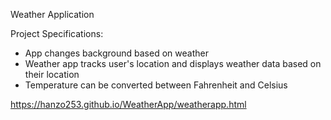 Weather Application

Project Specifications:

- App changes background based on weather
- Weather app tracks user's location and displays weather data based on their location
- Temperature can be converted between Fahrenheit and Celsius

https://hanzo253.github.io/WeatherApp/weatherapp.html
